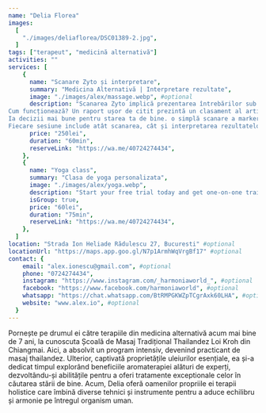 ```yaml
---
name: "Delia Florea"
images:
  [
    "./images/deliaflorea/DSC01389-2.jpg",
  ]
tags: ["terapeut", "medicină alternativă"]
activities: ""
services: [
    {
      name: "Scanare Zyto și interpretare",
      summary: "Medicina Alternativă | Interpretare rezultate",
      image: "./images/alex/massage.webp", #optional
      description: "Scanarea Zyto implică prezentarea întrebărilor sub formă de semnături digitale către organism, care răspunde direct la acestea. dispozitivul zyto măsoară răspunsul galvanic al pielii la fiecare impuls unic și transmite datele direct către software-ul pentru analiză.
Cum funcționează? Un raport ușor de citit prezintă un clasament al articolelor ale căror semnături digitale au generat coerență biologică sau preferințe. observarea tiparelor, relațiilor și tendințelor din datele raportului poate oferi o perspectivă valoroasă asupra stării de bine a clientului. 
Ia decizii mai bune pentru starea ta de bine. o simplă scanare a markerilor biologici te poate ajuta să iei decizii mai informate privind starea ta de bine.
Fiecare sesiune include atât scanarea, cât și interpretarea rezultatelor pentru a oferi o înțelegere comprehensivă.",
      price: "250lei",
      duration: "60min",
      reserveLink: "https://wa.me/40724274434",
    },
    {
      name: "Yoga class",
      summary: "Clasa de yoga personalizata",
      image: "./images/alex/yoga.webp",
      description: "Start your free trial today and get one-on-one training from the world's top instructors. Break a sweat at home or download & take on the go. Start free today for endless options.",
      isGroup: true,
      price: "60lei",
      duration: "75min",
      reserveLink: "https://wa.me/40724274434",
    },
  ]
location: "Strada Ion Heliade Rădulescu 27, Bucuresti" #optional
locationUrl: "https://maps.app.goo.gl/N7p1ArmhWqVrgBf17" #optional
contact: {
    email: "alex.ionescu@gmail.com", #optional
    phone: "0724274434",
    instagram: "https://www.instagram.com/_harmoniaworld_", #optional
    facebook: "https://www.facebook.com/harmoniaworld", #optional
    whatsapp: "https://chat.whatsapp.com/BtRMPGKWZpTCgrAxk60LHA", #optional
    website: "www.alex.io", #optional
  }
---
```


Pornește pe drumul ei către terapiile din medicina alternativă acum mai bine de 7 ani, la cunoscuta Școală de Masaj Tradițional Thailandez Loi Kroh din Chiangmai. Aici, a absolvit un program intensiv, devenind practicant de masaj thailandez.
Ulterior, captivată proprietățile uleiurilor esențiale, ea și-a dedicat timpul explorând beneficiile aromaterapiei alături de experți, dezvoltându-și abilitățile pentru a oferi tratamente exceptionale celor în căutarea stării de bine. 
Acum, Delia oferă oamenilor propriile ei terapii holistice care îmbină diverse tehnici și instrumente pentru a aduce echilibru și armonie pe întregul organism uman. 
